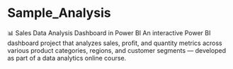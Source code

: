 # Sample_Analysis
📊 Sales Data Analysis Dashboard in Power BI An interactive Power BI dashboard project that analyzes sales, profit, and quantity metrics across various product categories, regions, and customer segments — developed as part of a data analytics online course.
